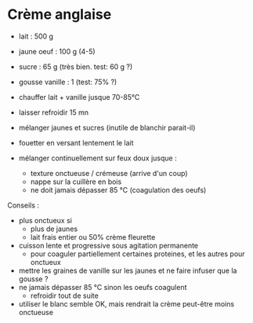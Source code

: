 # Crème anglaise
- lait              : 500 g
- jaune oeuf        : 100 g (4-5)
- sucre             : 65 g (très bien. test: 60 g ?)
- gousse vanille    : 1 (test: 75% ?)


- chauffer lait + vanille jusque 70-85°C
- laisser refroidir 15 mn
- mélanger jaunes et sucres (inutile de blanchir parait-il)
- fouetter en versant lentement le lait
- mélanger continuellement sur feux doux jusque :
    - texture onctueuse / crémeuse (arrive d'un coup)
    - nappe sur la cuillère en bois
    - ne doit jamais dépasser 85 °C (coagulation des oeufs)

Conseils :
- plus onctueux si
    * plus de jaunes
    * lait frais entier ou 50% crème fleurette
- cuisson  lente et progressive sous agitation permanente
    * pour coaguler partiellement certaines proteines, et les autres pour onctueux
- mettre les graines de vanille sur les jaunes et ne faire infuser que la gousse ?
- ne jamais dépasser 85 °C sinon les oeufs coagulent
    * refroidir tout de suite
- utiliser le blanc semble OK, mais rendrait la crème peut-être moins onctueuse
